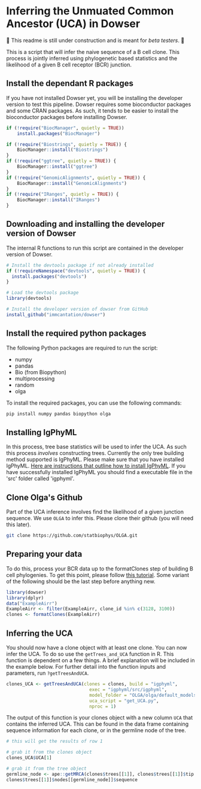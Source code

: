 # Inferring the Unmuated Common Ancestor (UCA) in Dowser

:construction: This readme is still under construction and is meant for *beta testers*. :construction:

This is a script that will infer the naive sequence of a B cell clone. This process is jointly inferred using phylogenetic based statistics and the likelihood of a given B cell receptor (BCR) junction. 

## Install the dependant R packages
If you have not installed Dowser yet, you will be installing the developer version to test this pipeline. Dowser requires some bioconductor packages and some CRAN packages. As such, it tends to be easier to install the bioconductor packages before installing Dowser.

```r
if (!require("BiocManager", quietly = TRUE))
    install.packages("BiocManager")

if (!require("Biostrings", quietly = TRUE)) {
    BiocManager::install("Biostrings")
}
if (!require("ggtree", quietly = TRUE)) {
    BiocManager::install("ggtree")
}
if (!require("GenomicAlignments", quietly = TRUE)) {
    BiocManager::install("GenomicAlignments")
}
if (!require("IRanges", quietly = TRUE)) {
    BiocManager::install("IRanges")
}
```

## Downloading and installing the developer version of Dowser
The internal R functions to run this script are contained in the developer version of Dowser.

```r
# Install the devtools package if not already installed
if (!requireNamespace("devtools", quietly = TRUE)) {
  install.packages("devtools")
}

# Load the devtools package
library(devtools)

# Install the developer version of dowser from GitHub
install_github("immcantation/dowser")
```

## Install the required python packages 

The following Python packages are required to run the script:

- numpy
- pandas
- Bio (from Biopython)
- multiprocessing
- random
- olga

To install the required packages, you can use the following commands:

```bash
pip install numpy pandas biopython olga
```

## Installing IgPhyML

In this process, tree base statistics will be used to infer the UCA. As such this process *involves* constructing trees. Currently the only tree building method supported is IgPhyML. Please make sure that you have installed IgPhyML. [Here are instructions that outline how to install IgPhyML](https://igphyml.readthedocs.io/en/latest/install.html). If you have successfully installed IgPhyML you should find a executable file in the 'src' folder called 'igphyml'. 

## Clone Olga's Github

Part of the UCA inference involves find the likelihood of a given junction sequence. We use `OLGA` to infer this. Please clone their github (you will need this later). 

```bash
git clone https://github.com/statbiophys/OLGA.git
```

## Preparing your data

To do this, process your BCR data up to the formatClones step of building B cell phylogenies. To get this point, please follow [this tutorial](https://immcantation.readthedocs.io/en/stable/getting_started/10x_tutorial.html#build-and-visualize-trees). Some variant of the following should be the last step before anything new.

```r
library(dowser)
library(dplyr)
data("ExampleAirr")
ExampleAirr <- filter(ExampleAirr, clone_id %in% c(3128, 3100))
clones <- formatClones(ExampleAirr)
```
## Inferring the UCA

You should now have a clone object with at least one clone. You can now infer the UCA. To do so use the `getTrees_and_UCA` function in R. This function is dependent on a few things. A brief explanation will be included in the example below. For further detail into the function inputs and parameters, run `?getTreesAndUCA`.  

```r
clones_UCA <- getTreesAndUCA(clones = clones, build = "igphyml",
                               exec = "igphyml/src/igphyml",
                               model_folder = "OLGA/olga/default_models/human_B_heavy",
                               uca_script = "get_UCA.py",
                               nproc = 1)
```

The output of this function is your clones object with a new column `UCA` that contains the inferred UCA. This can be found in the data frame containing sequence information for each clone, or in the germline node of the tree. 

```r
# this will get the results of row 1

# grab it from the clones object 
clones_UCA$UCA[1]

# grab it from the tree object
germline_node <- ape::getMRCA(clones$trees[[1]], clones$trees[[1]]$tip.label)
clones$trees[[1]]$nodes[[germline_node]]$sequence
```
